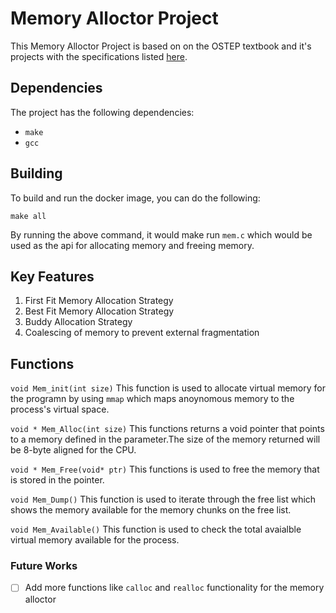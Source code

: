 
# Memory Alloctor Project


This Memory Alloctor Project is based on on the OSTEP textbook and it's projects with the specifications listed [here](https://pages.cs.wisc.edu/~cs537-3/Projects/p3a.html).


## Dependencies

The project has the following dependencies:
- `make`
- `gcc` 


## Building


To build and run the docker image, you can do the following:
```
make all
```
By running the above command, it would make run `mem.c` which would be used as the api for allocating memory and freeing memory.
## Key Features
1. First Fit Memory Allocation Strategy  
2. Best Fit Memory Allocation Strategy  
3. Buddy Allocation Strategy  
4. Coalescing of memory to prevent external fragmentation


## Functions
`void Mem_init(int size)` This function is used to allocate virtual memory for the programn by using `mmap` which maps anoynomous memory to the process's virtual space.

`void * Mem_Alloc(int size)` This functions returns a void pointer that points to a memory defined in the parameter.The size of the memory returned will be 8-byte aligned for the CPU.

`void * Mem_Free(void* ptr)` This functions is used to free the memory that is stored in the pointer.

`void Mem_Dump()` This function is used to iterate through the free list which shows the memory available for the memory chunks on the free list. 

`void Mem_Available()` This function is used to check the total avaialble virtual memory available for the process.  

### Future Works

- [ ] Add more functions like `calloc` and `realloc` functionality for the memory alloctor





